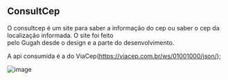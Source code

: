 ## ConsultCep

O consultcep é um site para saber a informação do cep ou saber o cep da localização informada.
O site foi feito <br> pelo Gugah desde o design e a parte do desenvolvimento. <br>

A api consumida é a do ViaCep(https://viacep.com.br/ws/01001000/json/);

![image](https://user-images.githubusercontent.com/83383362/137279394-73f997d0-1fb6-462d-85e0-47317fc80f1d.png)
